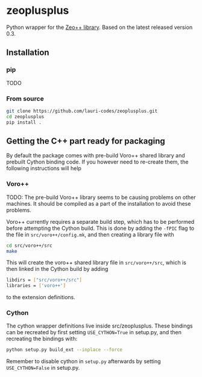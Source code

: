 # zeoplusplus
Python wrapper for the [Zeo++ library](http://zeoplusplus.org). Based on the latest released version 0.3.

## Installation

### pip
TODO

### From source

```sh
git clone https://github.com/lauri-codes/zeoplusplus.git
cd zeoplusplus
pip install .
```

## Getting the C++ part ready for packaging

By default the package comes with pre-build Voro++ shared library and prebuilt
Cython binding code. If you however need to re-create them, the following
instructions will help

### Voro++
TODO: The pre-build Voro++ library seems to be causing problems on other
machines. It should be compiled as a part of the installation to avoid these
problems.

Voro++ currently requires a separate build step, which has to be performed
before attempting the Cython build. This is done by adding the `-fPIC` flag to
the file in `src/voro++/config.mk`, and then creating a library file with

```sh
cd src/voro++/src
make
```
This will create the voro++ shared library file in `src/voro++/src`, which is
then linked in the Cython build by adding

```sh
libdirs = ["src/voro++/src"]
libraries = ['voro++']
```

to the extension definitions.

### Cython
The cython wrapper definitions live inside src/zeoplusplus. These bindings can
be recreated by first setting `USE_CYTHON=True` in setup.py, and then
recreating the bindings with:

```sh
python setup.py build_ext --inplace --force
```

Remember to disable cython in `setup.py` afterwards by setting `USE_CYTHON=False`
in setup.py.
